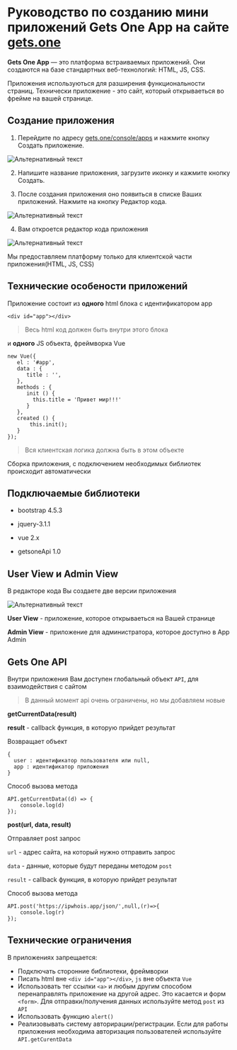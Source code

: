 # Руководство по созданию мини приложений Gets One App на сайте [gets.one](https://www.gets.one)
**Gets One App** — это платформа встраиваемых приложений. Они создаются на базе стандартных веб-технологий: HTML, JS, CSS.

Приложения используються для разширения функциональности страниц. Технически приложение - это сайт, который открываеться во фрейме на вашей странице.

## Создание приложения
1) Перейдите по адресу [gets.one/console/apps](https://www.gets.one/console/apps) и нажмите кнопку Создать приложение.

![Альтернативный текст](https://www.gets.one/public/images/hPfs21BkXl0mKK7EsZVF7kTeQ.png)

2) Напишите название приложения, загрузите иконку и кажмите кнопку Создать.

3) После создания приложения оно появиться в списке Ваших приложений. Нажмите на кнопку Редактор кода.

![Альтернативный текст](https://www.gets.one/public/images/ODUkvQUC8JuGgYyM7IqlX8UHj.png)

4) Вам откроется редактор кода приложения

![Альтернативный текст](https://www.gets.one/public/images/jpdWdp4HxFkw0Zorex5b1JB8E.png)

Мы предоставляем платформу только для клиентской части приложения(HTML, JS, CSS)

## Технические особености приложений

Приложение состоит из **одного** html блока c идентификатором app

`<div id="app"></div>`
>Весь html код должен быть внутри этого блока

и **одного** JS объекта, фреймворка Vue

    new Vue({
       el : '#app',
       data : {
          title : '',
       },
       methods : {
          init () {
            this.title = 'Привет мир!!!' 
          }
       },
       created () {
           this.init();
       }
    });
>Вся клиентская логика должна быть в этом объекте

Сборка приложения, с подключением необходимых библиотек происходит автоматически

## Подключаемые библиотеки
* bootstrap 4.5.3

* jquery-3.1.1

* vue 2.x

* getsoneApi 1.0

## User View и Admin View
В редакторе кода Вы создаете две версии приложения

![Альтернативный текст](https://www.gets.one/public/images/6nPqTPkN6tJ9iMHiFiNDKqdv0.png)

**User View** - приложение, которое открываеться на Вашей странице

**Admin View** - приложение для администратора, которое доступно в App Admin

## Gets One API
Внутри приложения Вам доступен глобальный объект `API`, для взаимодействия с сайтом

>В данный момент api очень ограничены, но мы добавляем новые

**getCurrentData(result)**

**result** - callback функция, в которую прийдет результат

Возвращает объект

    { 
      user : идентификатор пользователя или null,
      app : идентификатор приложения
    }
Способ вызова метода

    API.getCurrentData((d) => {
        console.log(d)
    });
    
**post(url, data, result)**

Отправляет post запрос

`url` - адрес сайта, на который нужно отправить запрос

`data` - данные, которые будут переданы методом `post`

`result` - callback функция, в которую прийдет результат

Способ вызова метода

    API.post('https://ipwhois.app/json/',null,(r)=>{
        console.log(r)
    });
    
## Технические ограничения
В приложениях запрещается:

* Подключать сторонние библиотеки, фреймворки
* Писать html вне `<div id="app"></div>`, `js` вне объекта `Vue`
* Использовать тег ссылки `<a>` и любым другим способом перенаправлять приложение на другой адрес. Это касается и форм `<form>`. Для отправки/получения данных используйте метод `post` из `API`
* Использовать функцию `alert()`
* Реализовывать систему авторирации/регистрации. Если для работы приложения необходима авторизация пользователей используйте `API.getCurentData`
